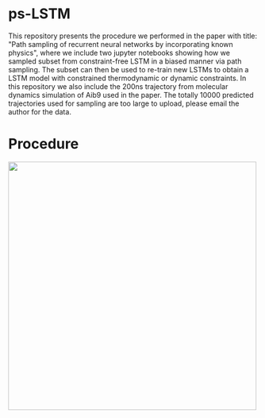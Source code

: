 # ps-LSTM

This repository presents the procedure we performed in the paper with title: "Path sampling of recurrent neural networks by incorporating known physics", where we include two jupyter notebooks showing how we sampled subset from constraint-free LSTM in a biased manner via path sampling. The subset can then be used to re-train new LSTMs to obtain a LSTM model with constrained thermodynamic or dynamic constraints. In this repository we also include the 200ns trajectory from molecular dynamics simulation of Aib9 used in the paper. The totally 10000 predicted trajectories used for sampling are too large to upload, please email the author for the data.

# Procedure
<img src="https://user-images.githubusercontent.com/22850008/156241561-efc6a45c-5bba-4705-9c8f-fcac756f7658.jpeg" width="500">

